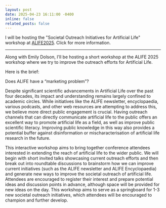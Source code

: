 ```yaml
---
layout: post
date: 2025-04-23 16:11:00 -0400
inline: false
related_posts: false
---
```


I will be hosting the "Societal Outreach Initiatives for Artificial Life" workshop at [ALIFE2025](http://2025.alife.org). Click for more information.

---

Along with Emily Dolson, I'll be hosting a short workshop at the ALIFE 2025 workshop where we try to improve the outreach efforts for Artificial Life.

Here is the brief:

Does ALIFE have a “marketing problem”? 

Despite significant scientific advancements in Artificial Life over the past four decades, its impact and understanding remains largely confined to academic circles. While initiatives like the ALIFE newsletter, encyclopaedia, various podcasts, and other web resources are attempting to address this, we believe more direct public engagement is crucial. Having outreach channels that can directly communicate artificial life to the public offers an excellent way to promote artificial life as a field, as well as improve public scientific literacy. Improving public knowledge in this way also provides a potential buffer against disinformation or mischaracterisation of artificial life research in the future.

This interactive workshop aims to bring together conference attendees interested in extending the reach of artificial life to the wider public. We will begin with short invited talks showcasing current outreach efforts and then break out into roundtable discussions to brainstorm how we can improve current initiatives (such as the ALIFE newsletter and ALIFE Encyclopaedia) and generate new ways to improve the societal outreach of artificial life.
Attendees are encouraged to register their interest and prepare potential ideas and discussion points in advance, although space will be provided for new ideas on the day. This workshop aims to serve as a springboard for 1-3 new societal outreach initiatives, which attendees will be encouraged to champion and further develop.



